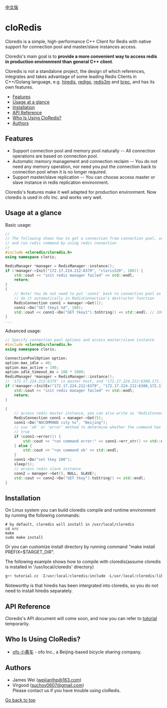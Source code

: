 [中文版](README_cn.md)

cloRedis<div id="top"></div>
=====

Cloredis is a simple, high-performance C++ Client for Redis with native support for connection pool and master/slave instances access. 

Cloredis's main goal is to <strong>provide a more convenient way to access redis in production environment than general C++ client</strong>.

Cloredis is not a standalone project, the design of which references, integrates and takes advantage of some leading Redis Clients in C++/Golang language, e.g. [hiredis](https://github.com/redis/hiredis.git), [redigo](https://github.com/gomodule/redigo.git), [redis3m](https://github.com/luca3m/redis3m.git) and [brpc](https://github.com/brpc/brpc.git), and has its own features.

* [Features](#features)
* [Usage at a glance](#usage)
* [Installation](#installation)
* [API Reference](#reference)
* [Who Is Using CloRedis?](#users)
* [Authors](#authors)
## Features<div id="features"></div>

* Support connection pool and memory pool naturally -- All connection operations are based on connection pool.
* Automatic memory management and connection reclaim -- You do not need any memory operation, nor need you put the connection back to connection pool when it is no longer required.  
* Support master/slave replication -- You can choose access master or slave instance in redis replication environment.

Cloredis's features make it well adapted for production environment. Now cloredis is used in ofo Inc. and works very well.

## Usage at a glance<div id="usage"></div>

Basic usage:
``` C++
//
// The following shows how to get a connection from connection pool, select specific db 
// and run redis command by using redis connection
//
#include <cloredis/cloredis.h>
using namespace cloris;

RedisManager *manager = RedisManager::instance();
if (!manager->Init("172.17.224.212:6379", "cloris520", 100)) {
    std::cout << "init redis manager failed" << std::endl;
    return;
}
{
    // Note! You do not need to put 'conn1' back to connection pool as cloredis will 
    // do it automatically in RedisConnection's destructor function
    RedisConnection conn1 = manager->Get(1); 
    conn1->Do("SET tkey1 %d", 100);
    std::cout << conn1->Do("GET tkey1").toString() << std::endl; // 100
}
...
```
Advanced usage:
```C++
// Specify connection pool options and access master/slave instance
#include <cloredis/cloredis.h>
using namespace cloris;

ConnectionPoolOption option;
option.max_idle = 40;
option.max_active = 100;
option.idle_timeout_ms = 180 * 1000;   
RedisManager *manager = RedisManager::instance();
// '172.17.224.212:6379' is master host, and "172.17.224.212:6380,172.17.224.212:6381" is two slave hosts
if (!manager->InitEx("172.17.224.212:6379", "172.17.224.212:6380,172.17.224.212:6381", "cloris520", 100, &option)) {
    std::cout << "init redis manager failed" << std::endl;
    return;
}

{
    // access redis master instance, you can also write as 'RedisConnection conn1 = manager->Get(5, NULL, MASTER)'
    RedisConnection conn1 = manager->Get(5);
    conn1->Do("NOCOMMAND city %s", "Beijing");
    // use 'ok' or 'error' method to determine whether the command has run success
    // true
    if (conn1->error()) {
        std::cout << "run command error:" << conn1->err_str() << std::endl;
    } else {
        std::cout << "run command ok" << std::endl;
    }
    conn1->Do("set tkey 100");
    sleep(5);
    // access redis slave instance
    conn2 = manager->Get(5, NULL, SLAVE);
    std::cout << conn2->Do("GET tkey").toString() << std::endl;
}

```

## Installation<div id="installation"></div>
On Linux system you can build cloredis compile and runtime environment by running the following commands:
``` shell
# by default, cloredis will install in /usr/local/cloredis
cd src
make
sudo make install

```
Or you can customize install directory by running command "make install PREFIX=$TARGET_DIR".  

The following example shows how to compile with cloredis(assume cloredis is installed in '/usr/local/cloredis' directory)
```C++
g++ tutorial.cc -I/usr/local/cloredis/include -L/usr/local/cloredis/lib/ -lcloredis -o main  -std=c++11 -Wl,-rpath=/usr/local/cloredis/lib
```

Noteworthy is that hiredis has been intergrated into cloredis, so you do not need to install hiredis separately.

## API Reference<div id="reference"></div> 

Cloredis's API document will come soon, and now you can refer to [tutorial](https://github.com/shpilu/cloRedis/blob/master/src/example/tutorial.cc) temporarily.

## Who Is Using CloRedis?<div id="users"></div>

* [ofo 小黄车](http://www.ofo.so/#/) - ofo Inc., a Beijing-based bicycle sharing company.

## Authors<div id="authors"></div>

* James Wei (weijianlhp@163.com)   
* Virgood (suchoy0607@gmail.com)   
Please contact us if you have trouble using cloRedis.

[Go back to top](#top)
